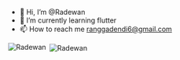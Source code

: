 - 👋 Hi, I’m @Radewan
- 🌱 I’m currently learning flutter
- 📫 How to reach me ranggadendi6@gmail.com

<p><img align="left" src="https://github-readme-stats.vercel.app/api/top-langs?username=Radewan&show_icons=true&locale=en&layout=compact" alt="Radewan" /></p>

<p>&nbsp;<img align="center" src="https://github-readme-stats.vercel.app/api?username=Radewan&show_icons=true&locale=en" alt="Radewan" /></p>
